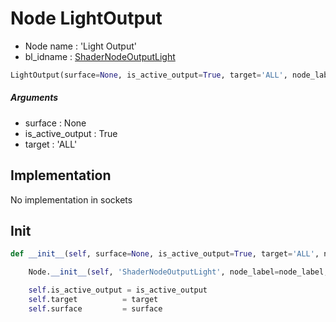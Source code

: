 # Node LightOutput

- Node name : 'Light Output'
- bl_idname : [ShaderNodeOutputLight](https://docs.blender.org/api/current/bpy.types.ShaderNodeOutputLight.html)


``` python
LightOutput(surface=None, is_active_output=True, target='ALL', node_label=None, node_color=None)
```
##### Arguments

- surface : None
- is_active_output : True
- target : 'ALL'

## Implementation

No implementation in sockets

## Init

``` python
def __init__(self, surface=None, is_active_output=True, target='ALL', node_label=None, node_color=None):

    Node.__init__(self, 'ShaderNodeOutputLight', node_label=node_label, node_color=node_color)

    self.is_active_output = is_active_output
    self.target          = target
    self.surface         = surface
```
